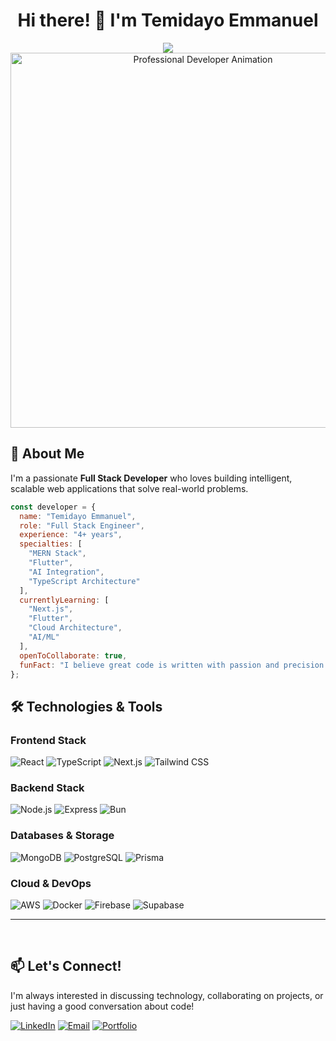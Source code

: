
<div align="center">
  <h1>Hi there! 👋 I'm Temidayo Emmanuel</h1>
</div>

<div align="center">
  <img src="https://readme-typing-svg.herokuapp.com?lines=I'm+a+Software+Developer;Full+Stack+Developer;I+build+awesome+digital+products;I+turn+ideas+into+interactive+digital+products!&center=true&width=600&height=45" />
</div>

<div align="center">
  <img src="https://user-images.githubusercontent.com/74038190/229223263-cf2e4b07-2615-4f87-9c38-e37600f8381a.gif" width="600" alt="Professional Developer Animation"/>
</div>


## 🚀 About Me

I'm a passionate **Full Stack Developer** who loves building intelligent, scalable web applications that solve real-world problems.

```javascript
const developer = {
  name: "Temidayo Emmanuel",
  role: "Full Stack Engineer",
  experience: "4+ years",
  specialties: [
    "MERN Stack",
    "Flutter",
    "AI Integration",
    "TypeScript Architecture"
  ],
  currentlyLearning: [
    "Next.js",
    "Flutter",
    "Cloud Architecture",
    "AI/ML"
  ],
  openToCollaborate: true,
  funFact: "I believe great code is written with passion and precision ✨"
};
```
## 🛠️ Technologies & Tools

### **Frontend Stack**
![React](https://img.shields.io/badge/-React-61DAFB?style=flat-square&logo=react&logoColor=black)
![TypeScript](https://img.shields.io/badge/-TypeScript-3178C6?style=flat-square&logo=typescript&logoColor=white)
![Next.js](https://img.shields.io/badge/-Next.js-000000?style=flat-square&logo=nextdotjs&logoColor=white)
![Tailwind CSS](https://img.shields.io/badge/-Tailwind_CSS-06B6D4?style=flat-square&logo=tailwindcss&logoColor=white)

### **Backend Stack**
![Node.js](https://img.shields.io/badge/-Node.js-339933?style=flat-square&logo=nodedotjs&logoColor=white)
![Express](https://img.shields.io/badge/-Express-000000?style=flat-square&logo=express&logoColor=white)
![Bun](https://img.shields.io/badge/-Bun-000000?style=flat-square&logo=bun&logoColor=white)

### **Databases & Storage**
![MongoDB](https://img.shields.io/badge/-MongoDB-47A248?style=flat-square&logo=mongodb&logoColor=white)
![PostgreSQL](https://img.shields.io/badge/-PostgreSQL-4169E1?style=flat-square&logo=postgresql&logoColor=white)
![Prisma](https://img.shields.io/badge/-Prisma-2D3748?style=flat-square&logo=prisma&logoColor=white)

### **Cloud & DevOps**
![AWS](https://img.shields.io/badge/-AWS-232F3E?style=flat-square&logo=amazonaws&logoColor=white)
![Docker](https://img.shields.io/badge/-Docker-2496ED?style=flat-square&logo=docker&logoColor=white)
![Firebase](https://img.shields.io/badge/-Firebase-FFCA28?style=flat-square&logo=firebase&logoColor=black)
![Supabase](https://img.shields.io/badge/-Supabase-3ECF8E?style=flat-square&logo=supabase&logoColor=white)

---

<!--
## 🏆 Featured Projects

### 📊 **UptimeCheck** - Website Monitoring System
> **Real-time uptime tracking and monitoring for websites**
- 🔍 **What it does**: Comprehensive website monitoring with real-time alerts
- 🛠️ **Built with**: Next.js, Bun, PostgreSQL, Prisma, WebSockets
- 📈 **Status**: 🟢 Active 
- 🌐 **Live**: [uptimecheck.vercel.app](https://uptimecheck.vercel.app)
- 📁 **Code**: [GitHub Repository](https://github.com/AAYUSH412/uptimecheck)


### 🏠 **BuildEstate** - AI-Powered Real Estate Platform
> **Smart property recommendations using AI**
- 🔍 **What it does**: Personalized property recommendations and real estate management
- 🛠️ **Built with**: React, Node.js, MongoDB, AI/ML
- 📈 **Status**: 🟡 In Progress
- 🌐 **Live**: [buildestate.vercel.app](https://buildestate.vercel.app)
- 📁 **Code**: [GitHub Repository](https://github.com/AAYUSH412/Real-Estate-Website)


### 🎉 **EventPro** - Event Management Platform
> **Complete event management with ticketing system**
- 🔍 **What it does**: Event creation, ticketing, and location integration
- 🛠️ **Built with**: React, Node.js, MongoDB, Supabase, Google Maps API
- 📈 **Status**: 🔴 Planning 
- 🌐 **Live**: [eventpro-frontend.vercel.app](https://eventpro-frontend.vercel.app/)
- 📁 **Code**: [GitHub Repository](https://github.com/AAYUSH412/Event-Management-Platform-Eventpro-)


### 📷 **AI-Based Attendance System**
> **Automated attendance using face recognition**
- 📈 **Status**: 🟡 In Progress
- 🔍 **What it does**: Face recognition for automatic attendance tracking
- 🛠️ **Built with**: MERN Stack, OpenCV, AI/ML
- 📁 **Code**: [GitHub Repository](https://github.com/AAYUSH412/Face-Recognition-Attendance-System)

---
-->


<br clear="right"/>

<!--## 🎯 Featured Projects

<!-- <div>

| 🚀 **Project** | 🛠️ **Tech Stack** | 📈 **Status** | 🔗 **Link** |
|:---------------|:-------------------|:---------------|:-------------|
| **E-Commerce Platform** | Next.js 15, TypeScript, Stripe | 🟢 Active | [View Demo](https://github.com/temidayo-emmanuel) |
| **3D Portfolio Site** | Three.js, GSAP, React | 🟡 In Progress | [View Progress](https://github.com/temidayo-emmanuel) |
| **SaaS Dashboard** | React, Node.js, MongoDB | 🟢 Active | [View Live](https://github.com/temidayo-emmanuel) |
| **Mobile App** | React Native, Firebase | 🔴 Planning | [View Roadmap](https://github.com/temidayo-emmanuel) |

---
</div> -->

<!--
## Frontend

<div>
  <img src="https://raw.githubusercontent.com/devicons/devicon/master/icons/react/react-original-wordmark.svg" alt="React" width="40" title="React" />&nbsp;&nbsp;
  <img src="https://www.vectorlogo.zone/logos/tailwindcss/tailwindcss-icon.svg" alt="TailwindCSS" width="30" title="TailwindCSS" />&nbsp;&nbsp;
  <img src="https://raw.githubusercontent.com/devicons/devicon/master/icons/javascript/javascript-original.svg" alt="JavaScript" width="30" title="JavaScript" />&nbsp;&nbsp;
  <img src="https://raw.githubusercontent.com/devicons/devicon/master/icons/typescript/typescript-original.svg" alt="TypeScript" width="30" title="TypeScript" />&nbsp;&nbsp;
  <img src="https://raw.githubusercontent.com/devicons/devicon/master/icons/html5/html5-original.svg" alt="HTML5" width="30" title="HTML5" />&nbsp;&nbsp;
  <img src="https://raw.githubusercontent.com/devicons/devicon/master/icons/css3/css3-original.svg" alt="CSS3" width="30" title="CSS3" />&nbsp;&nbsp;
  <img src="https://raw.githubusercontent.com/devicons/devicon/master/icons/sass/sass-original.svg" alt="SASS" width="30" title="SASS" />
</div>
 -->


<!--
## Backend

<div>
  <img src="https://raw.githubusercontent.com/devicons/devicon/master/icons/nodejs/nodejs-original-wordmark.svg" alt="Node.js" width="30" title="Node.js" />&nbsp;&nbsp;
  <img src="https://raw.githubusercontent.com/devicons/devicon/master/icons/mongodb/mongodb-original-wordmark.svg" alt="MongoDB" width="30" title="MongoDB" />&nbsp;&nbsp;
  <img src="https://upload.wikimedia.org/wikipedia/commons/6/64/Expressjs.png" alt="Express.js" height="30" width="30" title="Express.js" />
</div>
 -->




<!--### 📊 GitHub Stats

<p align="center">
  <img src="https://github-readme-stats.vercel.app/api?username=temidayo-emmanuel&show_icons=true&theme=radical" height="160" />
  <img src="https://github-readme-stats.vercel.app/api/top-langs/?username=temidayo-emmanuel&layout=compact&theme=radical" height="160" />
</p>

<p align="center">
  <img src="https://github-readme-streak-stats.herokuapp.com/?user=temidayo-emmanuel&theme=radical" alt="Streak Stats" />
</p>

<p align="center">
  <img src="https://komarev.com/ghpvc/?username=temidayo-emmanuel&label=Profile+Views&color=blue&style=flat" alt="Profile Views" />
</p>
-->

<!--## 📈 Weekly Development Breakdown

```text
TypeScript   12 hrs 30 mins  ████████████████▓░░░░   68.5%
React        4 hrs 15 mins   ██████▒░░░░░░░░░░░░░░░   23.2%
CSS/SCSS     1 hr 20 mins    ██▒░░░░░░░░░░░░░░░░░░░    7.3%
JSON         15 mins         ▒░░░░░░░░░░░░░░░░░░░░░    1.0%
```
-->


## 📫 Let's Connect!

I'm always interested in discussing technology, collaborating on projects, or just having a good conversation about code!  

[![LinkedIn](https://img.shields.io/badge/LinkedIn-0077B5?style=for-the-badge&logo=linkedin&logoColor=white)](https://linkedin.com/in/adebayotemidayo)
[![Email](https://img.shields.io/badge/Email-D14836?style=for-the-badge&logo=gmail&logoColor=white)](mailto:adebayotemidayo601@gmail.com)
[![Portfolio](https://img.shields.io/badge/Portfolio-FF5722?style=for-the-badge&logo=google-chrome&logoColor=white)](https://temidayoemmanuel.vercel.app)

